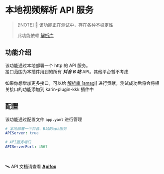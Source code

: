 # 本地视频解析 API 服务

> [!NOTE] 🚧 该功能正在测试中，存在各种不稳定性
>
> 此功能依赖 [解析库](https://github.com/ikenxuan/amagi)

## 功能介绍

该功能通过本地部署一个 http 的 API 服务。<br>
接口范围为本插件用到的所有 **_抖音_** **_B 站_** API。其他平台暂不考虑<br><br>
如果你想增加更多接口，可以给 [解析库 [amagi]](https://github.com/ikenxuan/amagi) 进行贡献，测试成功后将会将相关接口的功能添加到 karin-plugin-kkk 插件中

## 配置

该功能通过配置文件 `app.yaml` 进行管理

```yaml
# 本地部署一个抖音、B站的api服务
APIServer: true

# API服务端口
APIServerPort: 4567
```

<br>

🛰️ API 文档请查看 [**Apifox**](https://amagi.apifox.cn)
